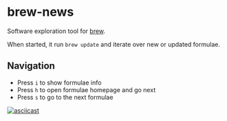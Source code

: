 # brew-news

Software exploration tool for [brew](https://github.com/Homebrew/brew/).

When started, it run `brew update` and iterate over new or updated formulae.

## Navigation

* Press `i` to show formulae info
* Press `h` to open formulae homepage and go next
* Press `s` to go to the next formulae

[![asciicast](https://asciinema.org/a/9m2ukw1ki7cu5epwn7qwiw4mn.png)](https://asciinema.org/a/9m2ukw1ki7cu5epwn7qwiw4mn)
